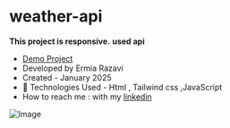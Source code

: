 # weather-api

**This project is responsive.**
**used api**

- [Demo Project](https://ermiarzv.github.io/weather-api/)
- Developed by Ermia Razavi
- Created - January 2025
- 🤖 Technologies Used - Html , Tailwind css ,JavaScript
- How to reach me : with my
[linkedin](https://www.linkedin.com/in/ermia-razavi-a611312a3/)

![Image](https://github.com/user-attachments/assets/0e12ccde-eef3-4526-afc0-b054911b537b)
